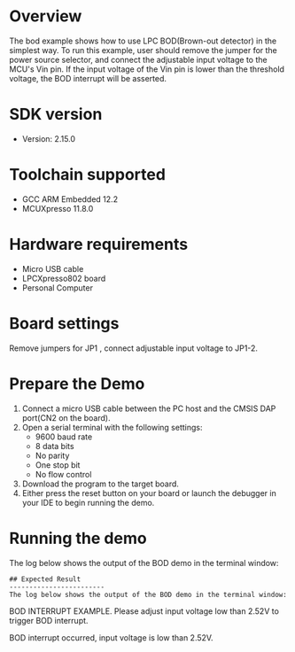 Overview
========
The bod example shows how to use LPC BOD(Brown-out detector) in the simplest way.
To run this example, user should remove the jumper for the power source selector,
and connect the adjustable input voltage to the MCU's Vin pin.
If the input voltage of the Vin pin is lower than the threshold voltage, the BOD interrupt
will be asserted.

SDK version
===========
- Version: 2.15.0

Toolchain supported
===================
- GCC ARM Embedded  12.2
- MCUXpresso  11.8.0

Hardware requirements
=====================
- Micro USB cable
- LPCXpresso802 board
- Personal Computer

Board settings
==============
Remove jumpers for JP1 , connect adjustable input voltage to JP1-2.

Prepare the Demo
================
1.  Connect a micro USB cable between the PC host and the CMSIS DAP port(CN2 on the board).
2.  Open a serial terminal with the following settings:
    - 9600 baud rate
    - 8 data bits
    - No parity
    - One stop bit
    - No flow control
3.  Download the program to the target board.
4.  Either press the reset button on your board or launch the debugger in your IDE to begin running the demo.

Running the demo
================
The log below shows the output of the BOD demo in the terminal window:
~~~~~~~~~~~~~~~~~~~~~~~~~~~~~~~~~~~
## Expected Result
------------------------
The log below shows the output of the BOD demo in the terminal window:
~~~~~~~~~~~~~~~~~~~~~~~~~~~~~~~~~~~
BOD INTERRUPT EXAMPLE.
Please adjust input voltage low than 2.52V to trigger BOD interrupt.

BOD interrupt occurred, input voltage is low than 2.52V.
~~~~~~~~~~~~~~~~~~~~~~~~~~~~~~~~~~~


